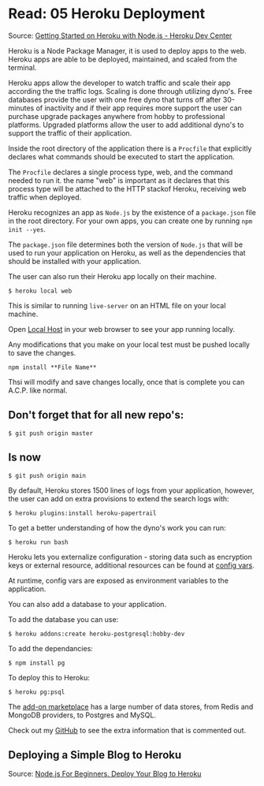 # Read: 05 Heroku Deployment
 
Source: [Getting Started on Heroku with Node.js - Heroku Dev Center](https://devcenter.heroku.com/articles/getting-started-with-nodejs#next-steps)
 
Heroku is a Node Package Manager, it is used to deploy apps to the web. Heroku apps are able to be deployed, maintained, and scaled from the terminal.
 
Heroku apps allow the developer to watch traffic and scale their app according the the traffic logs. Scaling is done through utilizing dyno's. Free databases provide the user with one free dyno that turns off after 30-minutes of inactivity and if their app requires more support the user can purchase upgrade packages anywhere from hobby to professional platforms. Upgraded platforms allow the user to add additional dyno's to support the traffic of their application.
 
Inside the root directory of the application there is a `Procfile` that explicitly declares what commands should be executed to start the application.
 
The `Procfile` declares a single process type, web, and the command needed to run it. the name "web" is important as it declares that this process type will be attached to the HTTP stackof Heroku, receiving web traffic when deployed.
 

Heroku recognizes an app as `Node.js` by the existence of a `package.json` file in the root directory. For your own apps, you can create one by running `npm init --yes`.
 
The `package.json` file determines both the version of `Node.js` that will be used to run your application on Heroku, as well as the dependencies that should be installed with your application.
 
The user can also run their Heroku app locally on their machine. 
 
```
$ heroku local web
```
This is similar to running `live-server` on an HTML file on your local machine.
 
Open [Local Host](http://localhost:5000/) in your web browser to see your app running locally.
 
Any modifications that you make on your local test must be pushed locally to save the changes.
 
```
npm install **File Name**
```
 
Thsi will modify and save changes locally, once that is complete you can A.C.P. like normal.
 
## Don't forget that for all new repo's:
 
```
$ git push origin master 
```
 
## Is now
 
```
$ git push origin main
```
 
By default, Heroku stores 1500 lines of logs from your application, however, the user can add on extra provisions to extend the search logs with:
 
```
$ heroku plugins:install heroku-papertrail
```
 
To get a better understanding of how the dyno's work you can run:
 
```
$ heroku run bash 
```
 
Heroku lets you externalize configuration - storing data such as encryption keys or external resource, additional resources can be found at [config vars](https://devcenter.heroku.com/articles/config-vars).
 
At runtime, config vars are exposed as environment variables to the application.
 
You can also add a database to your application.
 
To add the database you can use:
```
$ heroku addons:create heroku-postgresql:hobby-dev
```
To add the dependancies:
```
$ npm install pg
```
To deploy this to Heroku:
```
$ heroku pg:psql
```
 
The [add-on marketplace](https://elements.heroku.com/addons/categories/data-stores) has a large number of data stores, from Redis and MongoDB providers, to Postgres and MySQL.
 
Check out my [GitHub](https://github.com/NickDorkins) to see the extra information that is commented out.
 
## Deploying a Simple Blog to Heroku
Source: [Node.js For Beginners. Deploy Your Blog to Heroku](https://howtonode.org/deploy-blog-to-heroku)




<!-- ## Setup Instructions
 
### Mac instructions:
 
```
brew install heroku/brew/heroku
```
 
```
heroku login
heroku: Press any key to open up the browser to login or q to exit
```
 
> Warning: If browser does not open, visit
> https://cli-auth.heroku.com/auth/browser/***
 
> - heroku: Waiting for login...
> - Logging in... done
> - Logged in as me@example.com
 
This tutorial will work for any version of Node greater than 8 - check that it’s there:
 
```
node --version
v12.16.3
```
 
`npm` is installed with Node, so check that it’s there. If you don’t have it, install a more recent version of Node:
 
```
npm --version
6.14.4
```
 
Now check that you have git installed. If not, install it and test again.
 
```
git --version
git version 2.17.0
```
 
## Prepare the App
 
To clone a local version of the sample application that you can then deploy to Heroku, execute the following commands in your local command shell or terminal:
 
```
git clone https://github.com/heroku/node-js-getting-started.git
cd node-js-getting-started
```
 
> You now have a functioning Git repository that contains a simple application as well as a `package.json` file, which is used by Node’s dependency manager.
 
## Deploy the app
 
Create an app on Heroku, which prepares Heroku to receive your source code.
 
```
heroku create
```
 
> When you create an app, a git remote (called heroku) is also created and associated with your local git repository.
 
> Heroku generates a random name (in this case sharp-rain-871) for your app, or you can pass a parameter to specify your own app name.
 
Now deploy your code:
 
```
git push heroku main
```
 
The application is now deployed. Ensure that at least one instance of the app is running:
 
```
heroku ps:scale web=1
```
 
Now visit the app at the URL generated by its app name. As a handy shortcut, you can open the website as follows:
 
```
heroku open
```
 
## View Logs
 
View information about your running app using one of the logging commands:
 
```
heroku logs --tail
```
 
Visit your application in the browser again, and you’ll see another log message generated.
 
Press `Control+C` to stop streaming the logs.
 
## Define a Procfile
 
 **Procfile** - a text file in the root directory of your application, to explicitly declare what command should be executed to start your app.
 
The Procfile in the example app you deployed looks like this:
```
web: node index.js
```
 
> This declares a single process type, web, and the command needed to run it. The name web is important here. It declares that this process type will be attached to the HTTP routing stack of Heroku, and receive web traffic when deployed.
 
> Procfiles can contain additional process types. 
> 
>For example, you might declare one for a background worker process that processes items off of a queue.
 
## Scale the app
 
Right now, your app is running on a single web dyno. Think of a dyno as a lightweight container that runs the command specified in the Procfile.
 
You can check how many dynos are running using the ps command:
 
```
heroku ps
=== web (Free): `node index.js`
web.1: up 2014/04/25 16:26:38 (~ 1s ago)
```
 
> - By default, your app is deployed on a free dyno. 
>   - Free dynos will sleep after a half hour of inactivity. 
>   - Causes a delay of a few seconds for the first request upon waking. 
>   - Subsequent requests will perform normally. 
>   - Free dynos also consume from a monthly, account-level quota of free dyno hours - as long as the quota is not exhausted, all free apps can continue to run.
 

**To prevent dyno's sleeping you can upgrade the dyno you are using.**
 
- Hobby Dyno
- Professional Dyno
 
> Example: If you migrate your app to a professional dyno, you can easily scale it by running a command telling Heroku to execute a specific number of dynos, each running your web process type.
 
Scaling an application on Heroku is equivalent to changing the number of dynos that are running. Scale the number of web dynos to zero:
 
```
heroku ps:scale web=0
```
 
> Access the app again by hitting refresh on the web tab, or heroku open to open it in a web tab. You will get an error message because you no longer have any web dynos available to serve requests.
 
Scale it up again:
 
```
heroku ps:scale web=1
```
 
> For abuse prevention, scaling a non-free application to more than one dyno requires account verification.
 
## Declare app dependencies
 
*Heroku recognizes an app as Node.js by the existence of a `package.json` file in the root directory. For your own apps, you can create one by running `npm init --yes`.*
 
The demo app deployed already has a `package.json`, and it looks something like this:
 
```
{
  "name": "node-js-getting-started",
  "version": "0.3.0",
  ...
  "engines": {
    "node": "12.x"
  },
  "dependencies": {
    "ejs": "^2.5.6",
    "express": "^4.15.2"
  },
  ...
}
```
 
The `package.json` file determines both the version of `Node.js` that will be used to run your application on Heroku, as well as the dependencies that should be installed with your application.
 
Run this command in your local directory to install the dependencies, preparing your system for running the app locally:
 
```
npm install
added 132 packages in 3.368s
```
 
Once dependencies are installed:
- Run your app locally
- A `package-lock.json` file is generated when `npm install` is run
>  Make sure to check this into git. When subsequent dependencies are added, npm will make changes to this file, so be sure to add those changes to git too.
 
When an app is deployed, Heroku reads the `package.json` to install the appropriate node version and the `package-lock.json` to install the dependencies.
 
## Run the app locally
 
Now start your application locally using the heroku local command, which was installed as part of the Heroku CLI:
 
```
heroku local web
[OKAY] Loaded ENV .env File as KEY=VALUE Format
1:23:15 PM web.1 |  Node app is running on port 5000
```
Just like Heroku, heroku local examines the `Procfile` to determine what to run.
 
## Push local changes
 
Begin by adding a dependency for cool-ascii-faces in package.json. Run the following command to do this:
 
```
npm install cool-ascii-faces
+ cool-ascii-faces@1.3.4
added 9 packages in 2.027s
```
 
Modify index.js so that it requires this module at the start. Also add a new route (/cool) that uses it. Your final code should look like this:
 
```
const cool = require('cool-ascii-faces');
const express = require('express');
const path = require('path');
const PORT = process.env.PORT || 5000;
 
express()
  .use(express.static(path.join(__dirname, 'public')))
  .set('views', path.join(__dirname, 'views'))
  .set('view engine', 'ejs')
  .get('/', (req, res) => res.render('pages/index'))
  .get('/cool', (req, res) => res.send(cool()))
  .listen(PORT, () => console.log(`Listening on ${ PORT }`));
  ```
 
Now test locally:
 
```
npm install
heroku local
```
 
Visiting your application at http://localhost:5000/cool, you should see cute faces displayed on each refresh: ( ⚆ _ ⚆ ).
 
Now deploy. Almost every deploy to Heroku follows this same pattern. First, add the modified files to the local git repository:
 
```
git add .
```
 
Now commit the changes to the repository:
 
```
git commit -m "Add cool face API"
```
 
Now deploy, just as you did previously:
 
```
git push heroku main
```
 
Finally, check that everything is working:
 
```
heroku open cool
```
 
You should see another face.
 
## Provision add-ons
 
> By default, Heroku stores 1500 lines of logs from your application. However, it makes the full log stream available as a service - and several add-on providers have written logging services that provide things such as log persistence, search, and email and SMS alerts.
 
Provision the papertrail logging add-on:
 
```
heroku addons:create papertrail
Adding papertrail on sharp-rain-871... done, v4 (free)
Welcome to Papertrail. Questions and ideas are welcome (support@papertrailapp.com). Happy logging!
Use `heroku addons:docs papertrail` to view documentation.
```
 
The add-on is now deployed and configured for your application. You can list add-ons for your app like so:
 
```
heroku addons
```
 
Visit the papertrail console to see the log messages:
 
```
heroku addons:open papertrail
```
 
Your browser will open up a Papertrail web console, showing the latest log events. The interface lets you search and set up alerts:
 
![Example Logs](https://devcenter1.assets.heroku.com/article-images/2105-imported-1443570562-2105-imported-1443555038-pap-1.png)
 
## Start A Console
 
Each dyno has its own ephemeral filespace, populated with your app and its dependencies - once the command completes (in this case, bash), the dyno is removed.
 
```
heroku run bash
Running `bash` attached to terminal... up, run.3052
~ $ ls
Procfile  README.md  package.json  package-lock.json  src  tests
~ $ exit
exit
```
 
If you receive an error, `Error connecting to process`, then you may need to configure your firewall.
 
Don’t forget to type `exit` to exit the shell and terminate the dyno.
 
## Define config vars
 
**Heroku lets you externalize configuration - storing data such as encryption keys or external resource addresses in config vars.**
 
At runtime, config vars are exposed as environment variables to the application.
 
For example, modify index.js so that it introduces a new route, /times, that repeats an action depending on the value of the TIMES environment variable. Under the existing get() call, add another:
 
```
.get('/times', (req, res) => res.send(showTimes()))
```
 
At the end of the file, add the following definition for the new function, showTimes():
 
```
showTimes = () => {
  let result = '';
  const times = process.env.TIMES || 5;
  for (i = 0; i < times; i++) {
    result += i + ' ';
  }
  return result;
}
```
 
> heroku local will automatically set up the environment based on the contents of the .env file in your local directory. In the top-level directory of your project, there is already a .env file that has the following contents:
> 
>>TIMES=2
 
If you run the app with `heroku local`, you’ll see two numbers will be generated every time.
 
To set the config var on Heroku, execute the following:
 
```
heroku config:set TIMES=2
```
 
View the config vars that are set using `heroku config`:
 
```
heroku config
== sharp-rain-871 Config Vars
PAPERTRAIL_API_TOKEN: erdKhPeeeehIcdfY7ne
TIMES: 2
```
Deploy your changed application to Heroku and then visit it by running `heroku open times`.
 
## Provision a database
 
> The [add-on marketplace](https://elements.heroku.com/addons/categories/data-stores) has a large number of data stores, from Redis and MongoDB providers, to Postgres and MySQL. In this step, you will add a free Heroku Postgres Starter Tier dev database to your app.
 
Add the database:
 
```
heroku addons:create heroku-postgresql:hobby-dev
Adding heroku-postgresql:hobby-dev... done, v3 (free)
```
 
> This creates a database, and sets a `DATABASE_URL` environment variable (you can check by running `heroku config`).
 
Use npm to add [node-postgres](https://node-postgres.com/) to your dependencies:
 
```
npm install pg
+ pg@8.1.0
added 16 packages in 4.002s
```
 
```
  "dependencies": {
    "cool-ascii-faces": "^1.3.4",
    "ejs": "^2.5.6",
    "express": "^4.15.2",
    "pg": "^8.1.0"
  },
  ```
 
Now edit your `index.js` file to use this module to connect to the database specified in your `DATABASE_URL` environment variable. Add this near the top:
 
```
const { Pool } = require('pg');
const pool = new Pool({
  connectionString: process.env.DATABASE_URL,
  ssl: {
    rejectUnauthorized: false
  }
});
```
 

Now add another route,` /db`, by adding the following just after the existing `.get('/', ...)`:
 
```
.get('/db', async (req, res) => {
    try {
      const client = await pool.connect();
      const result = await client.query('SELECT * FROM test_table');
      const results = { 'results': (result) ? result.rows : null};
      res.render('pages/db', results );
      client.release();
    } catch (err) {
      console.error(err);
      res.send("Error " + err);
    }
  })
  ```
 
This ensures that when you access your app using the `/db` route, it will return all rows in the `test_table` table.
 
Deploy this to Heroku. If you access `/db` you will receive an error as there is no table in the database. Assuming that you have Postgres installed locally, use the `heroku pg:psql` command to connect to the remote database, create a table and insert a row:
 
```
heroku pg:psql
psql (11.5)
SSL connection (cipher: DHE-RSA-AES256-SHA, bits: 256)
Type "help" for help.
=> create table test_table (id integer, name text);
CREATE TABLE
=> insert into test_table values (1, 'hello database');
INSERT 0 1
=> \q
```
 
Now when you access your app’s /db route, you will see something like this:
 
> ## Database Results
> - 1 - hello database
 
Read more about [Heroku PostgreSQL](https://devcenter.heroku.com/articles/heroku-postgresql).
 
A similar technique can be used to install [MongoDB or Redis add-ons](https://elements.heroku.com/addons/categories/data-stores).
 

## Next steps
 
You now know how to deploy an app, change its configuration, view logs, scale, and attach add-ons.
 
Here’s some recommended reading. The first, an article, will give you a firmer understanding of the basics. The second is a pointer to the main Node.js category here on Dev Center:
 
- Read [How Heroku Works](https://devcenter.heroku.com/articles/how-heroku-works) for a technical overview of the concepts you’ll encounter while writing, configuring, deploying and running applications.
 
- Visit the [Node.js category](https://devcenter.heroku.com/categories/nodejs-support) to learn more about developing and deploying Node.js applications.
 
- Read [Deploying Node.js Apps on Heroku](https://devcenter.heroku.com/articles/deploying-nodejs) to understand how to take an existing Node.js app and deploy it to Heroku. -->